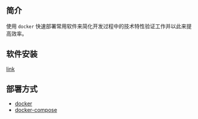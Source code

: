## 简介
使用 `docker` 快速部署常用软件来简化开发过程中的技术特性验证工作并以此来提高效率。

## 软件安装
[link](http://get.daocloud.io/#install-docker)

## 部署方式
- [docker](docker/README.md)
- [docker-compose](docker-compose/README.md)

